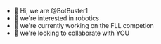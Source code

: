 - 👋 Hi, we are @BotBuster1
- 👀 we're interested in robotics
- 🌱 we're currently working on the FLL competion
- 💞️ we're looking to collaborate with YOU

